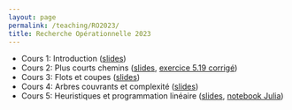 ```yaml
---
layout: page
permalink: /teaching/RO2023/
title: Recherche Opérationnelle 2023
---
```


- Cours 1: Introduction ([slides](https://batyleo.github.io/assets/pdf/RO2023/01_introduction.pdf))
- Cours 2: Plus courts chemins ([slides](https://batyleo.github.io/assets/pdf/RO2023/02_shortest_paths.pdf), [exercice 5.19 corrigé](https://batyleo.github.io/assets/pdf/RO2023/exercises/5.19.pdf))
- Cours 3: Flots et coupes ([slides](https://batyleo.github.io/assets/pdf/RO2023/03_flows.pdf))
- Cours 4: Arbres couvrants et complexité ([slides](https://batyleo.github.io/assets/pdf/RO2023/04_spanning_tree.pdf))
- Cours 5: Heuristiques et programmation linéaire ([slides](https://batyleo.github.io/assets/pdf/RO2023/05_heuristics_PL.pdf), [notebook Julia](https://batyleo.github.io/assets/pdf/RO2023/notebook.html))
